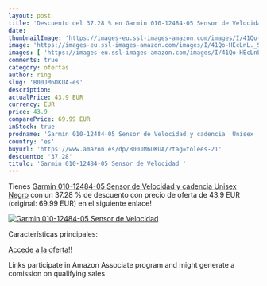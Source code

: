 ```yaml
---
layout: post
title: 'Descuento del 37.28 % en Garmin 010-12484-05 Sensor de Velocidad '
date: 
thumbnailImage: 'https://images-eu.ssl-images-amazon.com/images/I/41Qo-HEcLnL._SL200_.jpg'
image: 'https://images-eu.ssl-images-amazon.com/images/I/41Qo-HEcLnL._SL200_.jpg'
images: [ 'https://images-eu.ssl-images-amazon.com/images/I/41Qo-HEcLnL._SL200_.jpg' ]
comments: true
category: ofertas
author: ring
slug: 'B00JM6DKUA-es'
description:
actualPrice: 43.9 EUR
currency: EUR
price: 43.9
comparePrice: 69.99 EUR
inStock: true
prodname: 'Garmin 010-12484-05 Sensor de Velocidad y cadencia  Unisex  Negro'
country: 'es'
buyurl: 'https://www.amazon.es/dp/B00JM6DKUA/?tag=tolees-21'
descuento: '37.28'
titulo: 'Garmin 010-12484-05 Sensor de Velocidad '
---
```


Tienes [Garmin 010-12484-05 Sensor de Velocidad y cadencia  Unisex  Negro](https://www.amazon.es/dp/B00JM6DKUA/?tag=tolees-21) con un 37.28 % de descuento con precio de oferta de 43.9 EUR (original: 69.99 EUR) en el siguiente enlace!

[![Garmin 010-12484-05 Sensor de Velocidad ](https://images-eu.ssl-images-amazon.com/images/I/41Qo-HEcLnL._SL200_.jpg)](https://www.amazon.es/dp/B00JM6DKUA/?tag=tolees-21)

Características principales:


[Accede a la oferta!!](https://www.amazon.es/dp/B00JM6DKUA/?tag=tolees-21)

Links participate in Amazon Associate program and might generate a comission on qualifying sales


